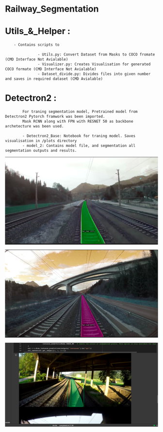 # Railway_Segmentation

# Utils_&_Helper :
        - Contains scripts to

                   - Utils.py: Convert Dataset from Masks to COCO fromate (CMD Interface Not Avialable)
                   - Visualizer.py: Creates Visualisation for generated COCO formate (CMD Interface Not Avialable)
                   - Dataset_divide.py: Divides files into given number and saves in required dataset (CMD Avialable)
                   
                          
  # Detectron2 :
            For traning segmentation model, Pretrained model from Detectron2 Pytorch framwork was been imported.
            Mask RCNN along with FPN with RESNET 50 as backbone archetecture was been used.
            
            - Detectron2_Base: Notebook for traning model. Saves visualisation in /plots directory
            - model_2: Contains model file, and segmentation all segmentation outputs and results. 
            
            
            
![alt text](https://github.com/prathamsss/Railway_Segmentation/blob/master/Detectron2/model_2/output/Output_imgs/Screenshot%202021-10-07%20at%2012.28.36%20AM.png )

![alt text](https://github.com/prathamsss/Railway_Segmentation/blob/master/Detectron2/model_2/output/Output_imgs/Screenshot%202021-10-07%20at%2012.28.48%20AM.png )

             
![alt text](https://github.com/prathamsss/Railway_Segmentation/blob/master/Detectron2/model_1/Output_imgs/Screenshot%202021-10-04%20at%2010.08.02%20PM.png)
